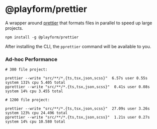 # @playform/prettier

A wrapper around [prettier]() that formats files in parallel to speed up large
projects.

```
npm install -g @playform/prettier
```

After installing the CLI, the `pprettier` command will be available to you.

### Ad-hoc Performance

```
# 300 file project:

prettier --write "src/**/*.{ts,tsx,json,scss}"  6.57s user 0.55s system 131% cpu 5.405 total
pprettier --write "src/**/*.{ts,tsx,json,scss}"  0.41s user 0.08s system 14% cpu 3.455 total

# 1200 file project:

prettier --write "src/**/*.{ts,tsx,json,scss}"  27.09s user 3.26s system 123% cpu 24.496 total
pprettier --write "src/**/*.{ts,tsx,json,scss}"  1.21s user 0.27s system 14% cpu 10.580 total
```
